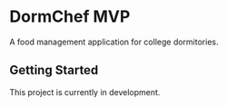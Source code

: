 # DormChef MVP

A food management application for college dormitories.

## Getting Started

This project is currently in development.
